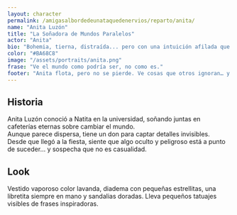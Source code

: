 ```yaml
---
layout: character
permalink: /amigasalbordedeunataquedenervios/reparto/anita/
name: "Anita Luzón"
title: "La Soñadora de Mundos Paralelos"
actor: "Anita"
bio: "Bohemia, tierna, distraída... pero con una intuición afilada que corta el aire como luz de luna."
color: "#BA68C8"
image: "/assets/portraits/anita.png"
frase: "Ve el mundo como podría ser, no como es."
footer: "Anita flota, pero no se pierde. Ve cosas que otros ignoran… y anota cada una con su pluma violeta."
---
```


## Historia

Anita Luzón conoció a Natita en la universidad, soñando juntas en cafeterías eternas sobre cambiar el mundo.  
Aunque parece dispersa, tiene un don para captar detalles invisibles.  
Desde que llegó a la fiesta, siente que algo oculto y peligroso está a punto de suceder… y sospecha que no es casualidad.

## Look

Vestido vaporoso color lavanda, diadema con pequeñas estrellitas, una libretita siempre en mano y sandalias doradas. Lleva pequeños tatuajes visibles de frases inspiradoras.
